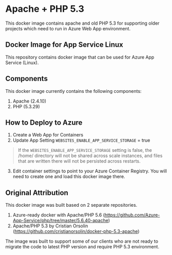 # Apache + PHP 5.3
This docker image contains apache and old PHP 5.3 for supporting older projects which need to run in Azure Web App environment.

## Docker Image for App Service Linux 
This repository contains docker image that can be used for Azure App Service (Linux). 

## Components
This docker image currently contains the following components:

1. Apache (2.4.10) 
2. PHP (5.3.29)

## How to Deploy to Azure 
1. Create a Web App for Containers 
2. Update App Setting ```WEBSITES_ENABLE_APP_SERVICE_STORAGE``` = true 
>If the ```WEBSITES_ENABLE_APP_SERVICE_STORAGE``` setting is false, the /home/ directory will not be shared across scale instances, and files that are written there will not be persisted across restarts.
3. Edit container settings to point to your Azure Container Registry. You will need to create one and load this docker image there.

## Original Attribution
This docker image was built based on 2 separate repositories.

1. Azure-ready docker with Apache/PHP 5.6 (https://github.com/Azure-App-Service/php/tree/master/5.6.40-apache) 
2. Apache/PHP 5.3 by Cristian Orsolin (https://github.com/cristianorsolin/docker-php-5.3-apache)

The image was built to support some of our clients who are not ready to migrate the code to latest PHP version and require PHP 5.3 environment.